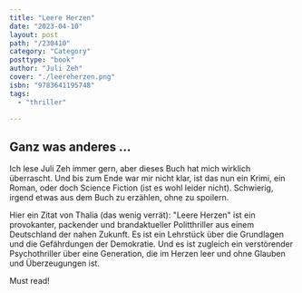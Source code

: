 ```yaml
---
title: "Leere Herzen"
date: "2023-04-10"
layout: post
path: "/230410"
category: "Category"
posttype: "book"
author: "Juli Zeh"
cover: "./leereherzen.png"
isbn: "9783641195748"
tags:
  - "thriller"

---
```

## Ganz was anderes ...

Ich lese Juli Zeh immer gern, aber dieses Buch hat mich wirklich überrascht. Und bis zum Ende war mir nicht klar, ist das nun ein Krimi, ein Roman, oder doch Science Fiction (ist es wohl leider nicht). Schwierig, irgend etwas aus dem Buch zu erzählen, ohne zu spoilern.

Hier ein Zitat von Thalia (das wenig verrät): "Leere Herzen" ist ein provokanter, packender und brandaktueller Politthriller aus einem Deutschland der nahen Zukunft. Es ist ein Lehrstück über die Grundlagen und die Gefährdungen der Demokratie. Und es ist zugleich ein verstörender Psychothriller über eine Generation, die im Herzen leer und ohne Glauben und Überzeugungen ist.

Must read!